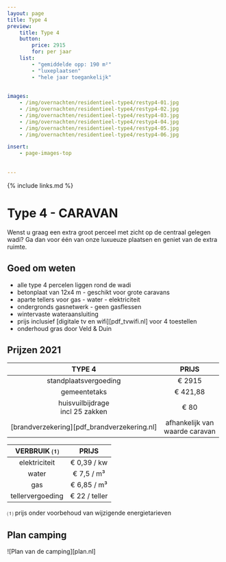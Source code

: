 ```yaml
---
layout: page
title: Type 4
preview: 
    title: Type 4
    button:
        price: 2915
        for: per jaar
    list:
        - "gemiddelde opp: 190 m²"
        - "luxeplaatsen"
        - "hele jaar toegankelijk"
        
        
images:
    - /img/overnachten/residentieel-type4/restyp4-01.jpg
    - /img/overnachten/residentieel-type4/restyp4-02.jpg
    - /img/overnachten/residentieel-type4/restyp4-03.jpg
    - /img/overnachten/residentieel-type4/restyp4-04.jpg
    - /img/overnachten/residentieel-type4/restyp4-05.jpg
    - /img/overnachten/residentieel-type4/restyp4-06.jpg

insert:
    - page-images-top
    
    
---
```


{% include links.md %}

# Type 4 - CARAVAN

Wenst u graag een extra groot perceel met zicht op de centraal gelegen wadi? Ga dan voor één van onze luxueuze plaatsen en geniet van de extra ruimte.

## Goed om weten

- alle type 4 percelen liggen rond de wadi
- betonplaat van 12x4 m - geschikt voor grote caravans
- aparte tellers voor gas - water - elektriciteit
- ondergronds gasnetwerk - geen gasflessen
- wintervaste wateraansluiting
- prijs inclusief [digitale tv en wifi][pdf_tvwifi.nl] voor 4 toestellen 
- onderhoud gras door Veld & Duin


## Prijzen 2021

TYPE 4                |PRIJS           |
:--------------------:|:--------------:|
standplaatsvergoeding |€ 2915              
gemeentetaks          |€ 421,88
huisvuilbijdrage<br>incl 25 zakken<br> | € 80   
[brandverzekering][pdf_brandverzekering.nl]     |afhankelijk van <br>waarde caravan

VERBRUIK ⑴           |PRIJS          |
:--------------------:|:-------------:|
elektriciteit         | € 0,39 / kw        
water                 | € 7,5 / m³  
gas                   | € 6,85 / m³       
tellervergoeding      | € 22 / teller

⑴ prijs onder voorbehoud van wijzigende energietarieven

## Plan camping

![Plan van de camping][plan.nl]
